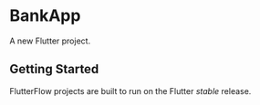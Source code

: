 # BankApp

A new Flutter project.

## Getting Started

FlutterFlow projects are built to run on the Flutter _stable_ release.
